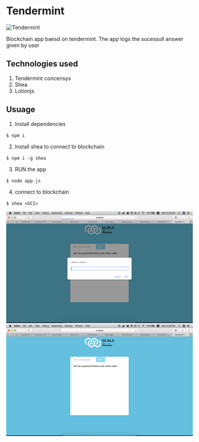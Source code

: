 # Tendermint
![Tendermint](http://www.peerity.io/images/Tendermint-logo2.png)


Blockchain app baesd on tendermint. The app logs the sucessull answer given by user 

## Technologies used
1. Tendermint concensys
2. Shea
3. Lotionjs

## Usuage 
1. Install dependencies 
```
$ npm i
``` 

2. Install shea to connect to blockchain
```
$ npm i -g shea
```

3. RUN the app
```
$ node app.js
```

4. connect to blockchain

```
$ shea <GCI>
```

![1](1.png)
![2](2.png)
